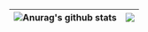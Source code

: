 <!-- [![My GitHub Stats](https://github-readme-stats.vercel.app/api/?username=NLKNguyen&theme=gradient&show_icons=true&count_private=true)]()
[![My GitHub Language Stats](https://github-readme-stats.vercel.app/api/top-langs/?username=NLKNguyen&langs_count=8&theme=gradiant&layout=compact)]()
 -->
 
 
| <img align="center" src="https://github-readme-stats.vercel.app/api?username=NLKNguyen&show_icons=true&include_all_commits=true&theme=buefy&hide_border=true" alt="Anurag's github stats" /> | <img align="center" src="https://github-readme-stats.vercel.app/api/top-langs/?username=NLKNguyen&layout=compact&theme=buefy&hide_border=true" /> |
| ------------- | ------------- |

